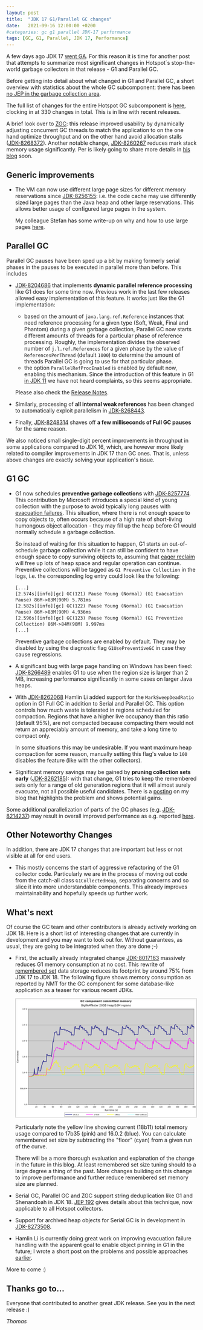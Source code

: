 ```yaml
---
layout: post
title:  "JDK 17 G1/Parallel GC changes"
date:   2021-09-16 12:00:00 +0200
#categories: gc g1 parallel JDK-17 performance
tags: [GC, G1, Parallel, JDK 17, Performance]
---
```


A few days ago JDK 17 [went GA](https://mail.openjdk.java.net/pipermail/jdk-dev/2021-September/006037.html). For this reason it is time for another post that  attempts to summarize most significant changes in Hotspot´s stop-the-world garbage collectors in that release - G1 and Parallel GC.

Before getting into detail about what changed in G1 and Parallel GC, a short overview with statistics about the whole GC subcomponent: there has been [no JEP in the garbage collection area](https://openjdk.java.net/projects/jdk/17/).

The full list of changes for the entire Hotspot GC subcomponent is [here](https://bugs.openjdk.java.net/issues/?jql=project%20%3D%20JDK%20AND%20status%20in%20(Resolved%2C%20Closed)%20AND%20fixVersion%20%3D%20%2217%22%20AND%20component%20%3D%20hotspot%20AND%20Subcomponent%20%3D%20gc), clocking in at 330 changes in total. This is in line with recent releases.

A brief look over to [ZGC](https://wiki.openjdk.java.net/display/zgc/Main): this release improved usability by dynamically adjusting concurrent GC threads to match the application to on the one hand optimize throughput and on the other hand avoid allocation stalls ([JDK-8268372](https://bugs.openjdk.java.net/browse/JDK-8268372)). Another notable change, [JDK-8260267](https://bugs.openjdk.java.net/browse/JDK-8260267) reduces mark stack memory usage significantly. Per is likely going to share more details in [his blog](https://malloc.se/) soon.

## Generic improvements

  * The VM can now use different large page sizes for different memory reservations since [JDK-8256155](https://bugs.openjdk.java.net/browse/JDK-8256155): i.e. the code cache may use differently sized large pages than the Java heap and other large reservations. This allows better usage of configured large pages in the system.
  
    My colleague Stefan has some write-up on why and how to use large pages [here](https://kstefanj.github.io/2021/05/19/large-pages-and-java.html).

## Parallel GC

Parallel GC pauses have been sped up a bit by making formerly serial phases in the pauses to be executed in parallel more than before. This includes

  * [JDK-8204686](https://bugs.openjdk.java.net/browse/JDK-8204686) that implements **dynamic parallel reference processing** like G1 does for some time now. Previous work in the last few releases allowed easy implementation of this feature. It works just like the G1 implementation:
    * based on the amount of `java.lang.ref.Reference` instances that need reference processing for a given type (Soft, Weak, Final and Phantom) during a given garbage collection, Parallel GC now starts different amounts of threads for a particular phase of reference processing. Roughly, the implementation divides the observed number of `j.l.ref.References` for a given phase by the value of `ReferencesPerThread` (default `1000`) to determine the amount of threads Parallel GC is going to use for that particular phase.
    * the option `ParallelRefProcEnabled` is enabled by default now, enabling this mechanism. Since the introduction of this feature in G1 [in JDK 11](https://bugs.openjdk.java.net/browse/JDK-8043575) we have not heard complaints, so this seems appropriate.

    Please also check the [Release Notes](https://jdk.java.net/17/release-notes#JDK-8204686).

  * Similarly, processing of **all internal weak references** has been changed to automatically exploit parallelism in [JDK-8268443](https://bugs.openjdk.java.net/browse/JDK-8268443).

  * Finally, [JDK-8248314](https://bugs.openjdk.java.net/browse/JDK-8248314) shaves off **a few milliseconds of Full GC pauses** for the same reason.

We also noticed small single-digit percent improvements in throughput in some applications compared to JDK 16, which, are however more likely related to compiler improvements in JDK 17 than GC ones. That is, unless above changes are exactly solving your application's issue.

## G1 GC

  * G1 now schedules **preventive garbage collections** with [JDK-8257774](https://bugs.openjdk.java.net/browse/JDK-8257774). This contribution by Microsoft introduces a special kind of young collection with the purpose to avoid typically long pauses with [evacuation failures](https://docs.oracle.com/en/java/javase/17/gctuning/garbage-first-g1-garbage-collector1.html#GUID-BE157AF6-29E7-461A-82CF-50C1978785DA). This situation, where there is not enough space to copy objects to, often occurs because of a high rate of short-living humongous object allocation - they may fill up the heap before G1 would normally schedule a garbage collection.
  
    So instead of waiting for this situation to happen, G1 starts an out-of-schedule garbage collection while it can still be confident to have enough space to copy surviving objects to, assuming that [eager reclaim](https://docs.oracle.com/en/java/javase/17/gctuning/garbage-first-g1-garbage-collector1.html#GUID-D74F3CC7-CC9F-45B5-B03D-510AEEAC2DAC) will free up lots of heap space and regular operation can continue.
  Preventive collections will be tagged as `G1 Preventive Collection` in the logs, i.e. the corresponding log entry could look like the following:
  
    ```
    [...]
    [2.574s][info][gc] GC(121) Pause Young (Normal) (G1 Evacuation Pause) 86M->83M(90M) 5.781ms
    [2.582s][info][gc] GC(122) Pause Young (Normal) (G1 Evacuation Pause) 86M->83M(90M) 4.936ms
    [2.596s][info][gc] GC(123) Pause Young (Normal) (G1 Preventive Collection) 86M->84M(90M) 9.997ms
    [...]
    ```
      
    Preventive garbage collections are enabled by default. They may be disabled by using the diagnostic flag `G1UsePreventiveGC` in case they cause regressions.

  * A significant bug with large page handling on Windows has been fixed: [JDK-8266489](https://bugs.openjdk.java.net/browse/JDK-8266489) enables G1 to use when the region size is larger than 2 MB, increasing performance significantly in some cases on larger Java heaps.

  * With [JDK-8262068](https://bugs.openjdk.java.net/browse/JDK-8262068) Hamlin Li added support for the `MarkSweepDeadRatio` option in G1 Full GC in addition to Serial and Parallel GC. This option controls how much waste is tolerated in regions scheduled for compaction. Regions that have a higher live occupancy than this ratio (default 95%), are not compacted because compacting them would not return an appreciably amount of memory, and take a long time to compact only.

    In some situations this may be undesirable. If you want maximum heap compaction for some reason, manually setting this flag's value to `100` disables the feature (like with the other collectors).

  * Significant memory savings may be gained by **pruning collection sets early** ([JDK-8262185](https://bugs.openjdk.java.net/browse/JDK-8262185)): with that change, G1 tries to keep the remembered sets only for a range of old generation regions that it will almost surely evacuate, not all possible useful candidates. There is a [posting](https://tschatzl.github.io/2021/02/26/early-prune.html) on my blog that highlights the problem and shows potential gains.

Some additional parallelization of parts of the GC phases (e.g. [JDK-8214237](https://bugs.openjdk.java.net/browse/JDK-8214237)) may result in overall improved performance as e.g. reported [here](https://www.optaplanner.org/blog/2021/09/15/HowMuchFasterIsJava17.html).

## Other Noteworthy Changes

In addition, there are JDK 17 changes that are important but less or not visible at all for end users.

  * This mostly concerns the start of aggressive refactoring of the G1 collector code. Particularly we are in the process of moving out code from the catch-all class `G1CollectedHeap`, separating concerns and so slice it into more understandable components. This already improves maintainability and hopefully speeds up further work.

## What's next

Of course the GC team and other contributors is already actively working on JDK 18. Here is a short list of interesting changes that are currently in development and you may want to look out for. Without guarantees, as usual, they are going to be integrated when they are done ;-)

  * First, the actually already integrated change [JDK-8017163](https://bugs.openjdk.java.net/browse/JDK-8017163) massively reduces G1 memory consumption at no cost. This rewrite of [remembered set](https://docs.oracle.com/en/java/javase/17/gctuning/garbage-first-garbage-collector-tuning.html#GUID-A0343B53-A690-4DDE-98F9-9877096DBF0F) data storage reduces its footprint by around 75% from JDK 17 to JDK 18. The following figure shows memory consumption as reported by NMT for the GC component for some database-like application as a teaser for various recent JDKs.
  
    ![here](/assets/20210920-bigramtester-memoryusage.png)

    Particularly note the yellow line showing current (18b11) total memory usage compared to 17b35 (pink) and 16.0.2 (blue). You can calculate remembered set size by subtracting the "floor" (cyan) from a given run of the curve.

    There will be a more thorough evaluation and explanation of the change in the future in this blog. At least remembered set size tuning should to a large degree a thing of the past. More changes building on this change to improve performance and further reduce remembered set memory size are planned.

  * Serial GC, Parallel GC and ZGC support string deduplication like G1 and Shenandoah in JDK 18. [JEP 192](http://openjdk.java.net/jeps/192) gives details about this technique, now applicable to all Hotspot collectors.

  * Support for archived heap objects for Serial GC is in development in [JDK-8273508](https://bugs.openjdk.java.net/browse/JDK-8273508).

  * Hamlin Li is currently doing great work on improving evacuation failure handling with the apparent goal to enable object pinning in G1 in the future; I wrote a short post on the problems and possible approaches [earlier](https://tschatzl.github.io/2021/06/28/evacuation-failure.html).

More to come :)

## Thanks go to…

Everyone that contributed to another great JDK release. See you in the next release :)

*Thomas*
